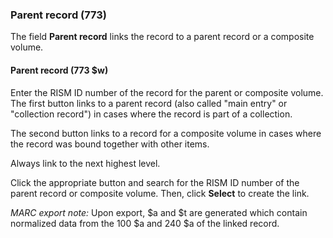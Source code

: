 ### Parent record (773)

The field **Parent record** links the record to a parent record or a composite volume.

#### Parent record (773 $w)

Enter the RISM ID number of the record for the parent or composite volume. The first button links to a parent record (also called "main entry" or "collection record") in cases where the record is part of a collection.

The second button links to a record for a composite volume in cases where the record was bound together with other items.

Always link to the next highest level.

Click the appropriate button and search for the RISM ID number of the parent record or composite volume. Then, click **Select** to create the link.

_MARC export note:_ Upon export, $a and $t are generated which contain normalized data from the 100 $a and 240 $a of the linked record.  
